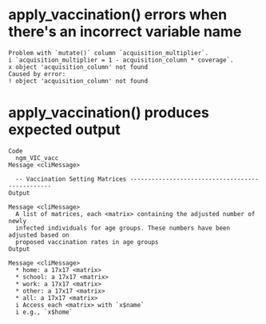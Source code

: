 # apply_vaccination() errors when there's an incorrect variable name

    Problem with `mutate()` column `acquisition_multiplier`.
    i `acquisition_multiplier = 1 - acquisition_column * coverage`.
    x object 'acquisition_column' not found
    Caused by error:
    ! object 'acquisition_column' not found

# apply_vaccination() produces expected output

    Code
      ngm_VIC_vacc
    Message <cliMessage>
      
      -- Vaccination Setting Matrices ------------------------------------------------
    Output
      
    Message <cliMessage>
      A list of matrices, each <matrix> containing the adjusted number of newly
      infected individuals for age groups. These numbers have been adjusted based on
      proposed vaccination rates in age groups
    Output
      
    Message <cliMessage>
      * home: a 17x17 <matrix>
      * school: a 17x17 <matrix>
      * work: a 17x17 <matrix>
      * other: a 17x17 <matrix>
      * all: a 17x17 <matrix>
      i Access each <matrix> with `x$name`
      i e.g., `x$home`

